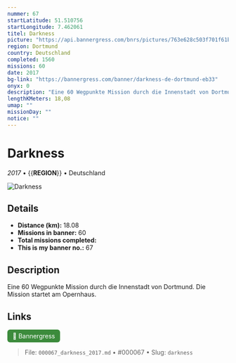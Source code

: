 ```yaml
---
nummer: 67
startLatitude: 51.510756
startLongitude: 7.462061
titel: Darkness
picture: "https://api.bannergress.com/bnrs/pictures/763e628c503f701f61b6e54edd67998c"
region: Dortmund
country: Deutschland
completed: 1560
missions: 60
date: 2017
bg-link: "https://bannergress.com/banner/darkness-de-dortmund-eb33"
onyx: 0
description: "Eine 60 Wegpunkte Mission durch die Innenstadt von Dortmund. Die Mission startet am Opernhaus."
lengthKMeters: 18,08
umap: ""
missionDay: ""
notice: ""
---
```

# Darkness

*2017* • {{__REGION__}} • Deutschland

![Darkness](https://api.bannergress.com/bnrs/pictures/763e628c503f701f61b6e54edd67998c)



## Details
- **Distance (km):** 18.08
- **Missions in banner:** 60
- **Total missions completed:** 
- **This is my banner no.:** 67



## Description
Eine 60 Wegpunkte Mission durch die Innenstadt von Dortmund. Die Mission startet am Opernhaus.



## Links
<a href="https://bannergress.com/banner/darkness-de-dortmund-eb33" target="_blank" style="display:inline-block;margin-right:8px;padding:6px 12px;background:#3c8b3c;color:#fff;text-decoration:none;border-radius:6px;">🔗 Bannergress</a>



> File: `000067_darkness_2017.md` • #000067 • Slug: `darkness`

